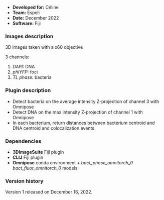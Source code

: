 * **Developed for:** Céline
* **Team:** Espeli
* **Date:** December 2022
* **Software:** Fiji


### Images description

3D images taken with a x60 objective

3 channels:
  1. *DAPI:* DNA
  2. *phiYFP:* foci
  3. *TL phase:* bacteria

### Plugin description

* Detect bacteria on the average intensity Z-projection of channel 3 with Omnipose
* Detect DNA on the max intensity Z-projection of channel 1 with Omnipose
* In each bacterium, return distances between bacterium centroid and DNA centroid and colocalization events


### Dependencies

* **3DImageSuite** Fiji plugin
* **CLIJ** Fiji plugin
* **Omnipose** conda environment + *bact_phase_omnitorch_0* *bact_fluor_omnitorch_0* models

### Version history

Version 1 released on December 16, 2022.


